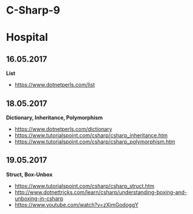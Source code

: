 # C-Sharp-9
# Hospital

## 16.05.2017

**List**

- https://www.dotnetperls.com/list
 
## 18.05.2017

 **Dictionary, Inheritance, Polymorphism**
 
- https://www.dotnetperls.com/dictionary
- https://www.tutorialspoint.com/csharp/csharp_inheritance.htm
- https://www.tutorialspoint.com/csharp/csharp_polymorphism.htm
 
## 19.05.2017
 
**Struct, Box-Unbox**

- https://www.tutorialspoint.com/csharp/csharp_struct.htm
- http://www.dotnettricks.com/learn/csharp/understanding-boxing-and-unboxing-in-csharp
- https://www.youtube.com/watch?v=zXjmGodoggY
 
 
